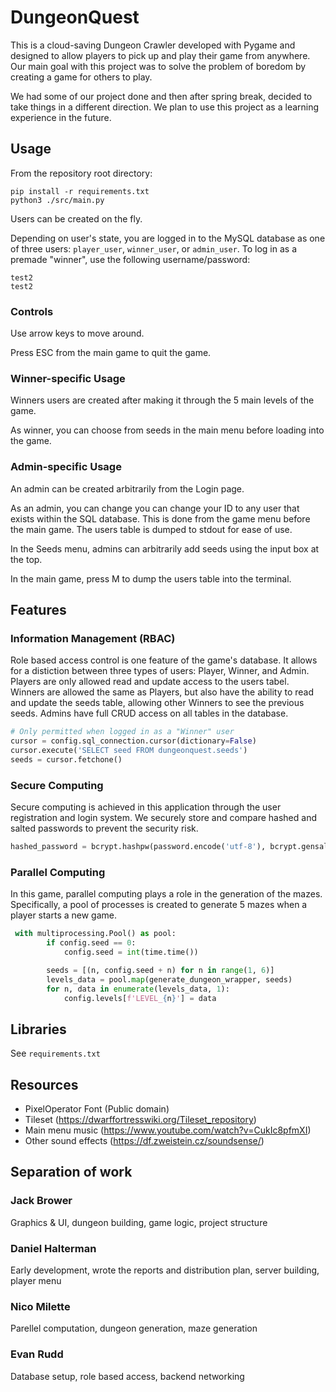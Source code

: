 # DungeonQuest
This is a cloud-saving Dungeon Crawler developed with Pygame and designed to allow players to pick up and play their game from anywhere.
Our main goal with this project was to solve the problem of boredom by creating a game for others to play.

We had some of our project done and then after spring break,
decided to take things in a different direction. We plan to use this project as a learning experience in the future.

## Usage
From the repository root directory:
```
pip install -r requirements.txt
python3 ./src/main.py
```
Users can be created on the fly.

Depending on user's state, you are logged in to the MySQL database as one of three users: `player_user`, `winner_user`, or `admin_user`.
To log in as a premade "winner", use the following username/password:
```
test2
test2
```

### Controls
Use arrow keys to move around.

Press ESC from the main game to quit the game.


### Winner-specific Usage
Winners users are created after making it through the 5 main levels of the game. 

As winner, you can choose from seeds in the main menu before loading into the game.

### Admin-specific Usage
An admin can be created arbitrarily from the Login page.

As an admin, you can change you can change your ID to any user that exists within the SQL database. This is done from the game menu before the main game. The users table is dumped to stdout for ease of use.

In the Seeds menu, admins can arbitrarily add seeds using the input box at the top.

In the main game, press M to dump the users table into the terminal.

## Features
### Information Management (RBAC)
Role based access control is one feature of the game's database. It allows for a distiction between three types of users: Player, Winner, and Admin. Players are only allowed read and update access to the users tabel. Winners are allowed the same as Players, but also have the ability to read and update the seeds table, allowing other Winners to see the previous seeds. Admins have full CRUD access on all tables in the database.
```python
# Only permitted when logged in as a "Winner" user
cursor = config.sql_connection.cursor(dictionary=False)
cursor.execute('SELECT seed FROM dungeonquest.seeds')
seeds = cursor.fetchone()
```
### Secure Computing
Secure computing is achieved in this application through the user registration and login system. We securely store and compare hashed and salted passwords to prevent the security risk.
```python
hashed_password = bcrypt.hashpw(password.encode('utf-8'), bcrypt.gensalt())
```
### Parallel Computing
In this game, parallel computing plays a role in the generation of the mazes. Specifically, a pool of processes is created to generate 5 mazes when a player starts a new game.
```python
 with multiprocessing.Pool() as pool:
        if config.seed == 0:
            config.seed = int(time.time())

        seeds = [(n, config.seed + n) for n in range(1, 6)]
        levels_data = pool.map(generate_dungeon_wrapper, seeds)
        for n, data in enumerate(levels_data, 1):
            config.levels[f'LEVEL_{n}'] = data
```

## Libraries
See `requirements.txt`

## Resources
- PixelOperator Font (Public domain)
- Tileset (https://dwarffortresswiki.org/Tileset_repository)
- Main menu music (https://www.youtube.com/watch?v=CukIc8pfmXI)
- Other sound effects (https://df.zweistein.cz/soundsense/)

## Separation of work
### Jack Brower
Graphics & UI, dungeon building, game logic, project structure

### Daniel Halterman
Early development, wrote the reports and distribution plan, server building, player menu

### Nico Milette
Parellel computation, dungeon generation, maze generation

### Evan Rudd
Database setup, role based access, backend networking

